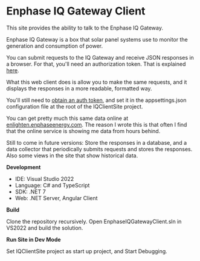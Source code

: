 # Enphase IQ Gateway Client

This site provides the ability to talk to the Enphase IQ Gateway.

Enphase IQ Gateway is a box that solar panel systems use to monitor the generation and consumption of power.

You can submit requests to the IQ Gateway and receive JSON responses in a browser. For that, you'll need an authorization token. That is explained [here](https://enphase.com/download/accessing-iq-gateway-local-apis-or-local-ui-token-based-authentication).

What this web client does is allow you to make the same requests, and it displays the responses in a more readable, formatted way.

You'll still need to [obtain an auth token](https://enphase.com/download/accessing-iq-gateway-local-apis-or-local-ui-token-based-authentication), and set it in the appsettings.json configuration file at the root of the IQClientSite project.


You can get pretty much this same data online at [enlighten.enphaseenergy.com](https://enlighten.enphaseenergy.com/). The reason I wrote this is that often I find that the online service is showing me data from hours behind.

Still to come in future versions: Store the responses in a database, and a data collector that periodically submits requests and stores the responses. Also some views in the site that show historical data.

**Development**
- IDE: Visual Studio 2022
- Language: C# and TypeScript
- SDK: .NET 7
- Web: .NET Server, Angular Client


**Build**

Clone the repository recursively.
Open EnphaseIQGatewayClient.sln in VS2022 and build the solution.

**Run Site in Dev Mode**

Set IQClientSite project as start up project, and Start Debugging.

